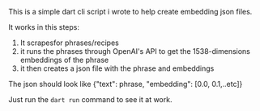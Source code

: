 This is a simple dart cli script i wrote to help create embedding json files.

It works in this steps:
1. It scrapesfor phrases/recipes 
2. it runs the phrases through OpenAI's API to get the 1538-dimensions embeddings of the phrase
3. it then creates a json file with the phrase and embeddings

The json should look like {"text": phrase, "embedding": [0.0, 0.1,..etc]}

Just run the `dart run` command to see it at work.